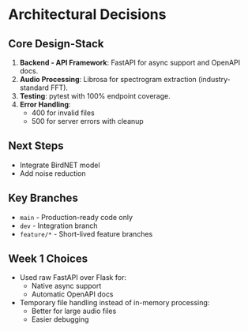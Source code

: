 # Architectural Decisions

## Core Design-Stack
1. **Backend - API Framework**: FastAPI for async support and OpenAPI docs.
2. **Audio Processing**: Librosa for spectrogram extraction (industry-standard FFT).
3. **Testing**: pytest with 100% endpoint coverage.
4. **Error Handling**:
   - 400 for invalid files
   - 500 for server errors with cleanup

## Next Steps
- Integrate BirdNET model
- Add noise reduction

## Key Branches
- `main` - Production-ready code only
- `dev` - Integration branch
- `feature/*` - Short-lived feature branches

## Week 1 Choices
- Used raw FastAPI over Flask for:
  - Native async support
  - Automatic OpenAPI docs
- Temporary file handling instead of in-memory processing:
  - Better for large audio files
  - Easier debugging